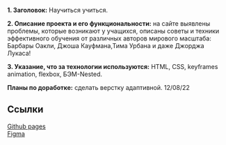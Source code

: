 **1. Заголовок:** Научиться учиться.

**2. Описание проекта и его функциональности:** на сайте выявлены проблемы, которые возникают у учащихся, описаны советы и техники эффективного обучения от различных авторов мирового масштаба: Барбары Оакли, Джоша Кауфмана,Тима Урбана и даже Джорджа Лукаса!

**3. Указание, что за технологии используются:** HTML, CSS, keyframes animation, flexbox, БЭМ-Nested.

**Планы по доработке:** сделать верстку адаптивной. 12/08/22

## Ссылки
<a href="https://stelzf117.github.io/how-to-learn/">Github pages</a> <br>
<a href="https://www.figma.com/file/MxuX3D1fad0l0IT3tIYdYi/long-brief-(Copy)?node-id=0%3A1">Figma</a>
